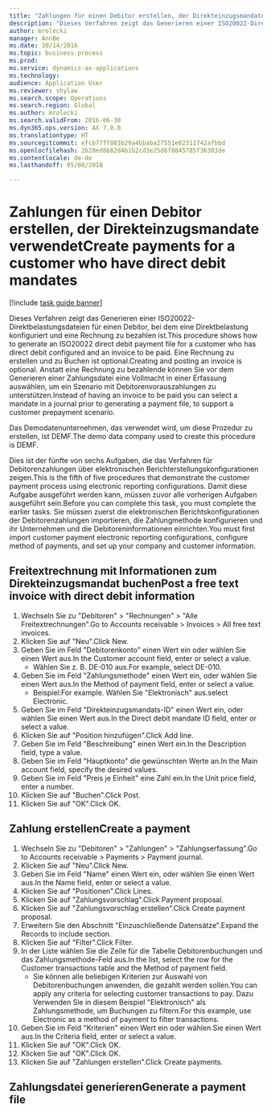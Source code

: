 ```yaml
--- 
title: "Zahlungen für einen Debitor erstellen, der Direkteinzugsmandate verwendet"
description: "Dieses Verfahren zeigt das Generieren einer ISO20022-Direktbelastungsdateien für einen Debitor, bei dem eine Direktbelastung konfiguriert und eine Rechnung zu bezahlen ist."
author: mrolecki
manager: AnnBe
ms.date: 10/14/2016
ms.topic: business-process
ms.prod: 
ms.service: dynamics-ax-applications
ms.technology: 
audience: Application User
ms.reviewer: shylaw
ms.search.scope: Operations
ms.search.region: Global
ms.author: mrolecki
ms.search.validFrom: 2016-06-30
ms.dyn365.ops.version: AX 7.0.0
ms.translationtype: HT
ms.sourcegitcommit: efcb77ff883b29a4bbaba27551e02311742afbbd
ms.openlocfilehash: 2b28ed8682d4b1b2cd3e25d8f8845785f36303de
ms.contentlocale: de-de
ms.lasthandoff: 05/08/2018

---
```

# <a name="create-payments-for-a-customer-who-have-direct-debit-mandates"></a><span data-ttu-id="2a157-103">Zahlungen für einen Debitor erstellen, der Direkteinzugsmandate verwendet</span><span class="sxs-lookup"><span data-stu-id="2a157-103">Create payments for a customer who have direct debit mandates</span></span>

[!include [task guide banner](../../includes/task-guide-banner.md)]

<span data-ttu-id="2a157-104">Dieses Verfahren zeigt das Generieren einer ISO20022-Direktbelastungsdateien für einen Debitor, bei dem eine Direktbelastung konfiguriert und eine Rechnung zu bezahlen ist.</span><span class="sxs-lookup"><span data-stu-id="2a157-104">This procedure shows how to generate an ISO20022 direct debit payment file for a customer who has direct debit configured and an invoice to be paid.</span></span> <span data-ttu-id="2a157-105">Eine Rechnung zu erstellen und zu Buchen ist optional.</span><span class="sxs-lookup"><span data-stu-id="2a157-105">Creating and posting an invoice is optional.</span></span> <span data-ttu-id="2a157-106">Anstatt eine Rechnung zu bezahlende können Sie vor dem Generieren einer Zahlungsdatei eine Vollmacht in einer Erfassung auswählen, um ein Szenario mit Debitorenvorauszahlungen zu unterstützen.</span><span class="sxs-lookup"><span data-stu-id="2a157-106">Instead of having an invoice to be paid you can select a mandate in a journal prior to generating a payment file, to support a customer prepayment scenario.</span></span>



<span data-ttu-id="2a157-107">Das Demodatenunternehmen, das verwendet wird, um diese Prozedur zu erstellen, ist DEMF.</span><span class="sxs-lookup"><span data-stu-id="2a157-107">The demo data company used to create this procedure is DEMF.</span></span>



<span data-ttu-id="2a157-108">Dies ist der fünfte von sechs Aufgaben, die das Verfahren für Debitorenzahlungen über elektronischen Berichterstellungskonfigurationen zeigen.</span><span class="sxs-lookup"><span data-stu-id="2a157-108">This is the fifth of five procedures that demonstrate the customer payment process using electronic reporting configurations.</span></span> <span data-ttu-id="2a157-109">Damit diese Aufgabe ausgeführt werden kann, müssen zuvor alle vorherigen Aufgaben ausgeführt sein.</span><span class="sxs-lookup"><span data-stu-id="2a157-109">Before you can complete this task, you must complete the earlier tasks.</span></span> <span data-ttu-id="2a157-110">Sie müssen zuerst die elektronischen Berichtskonfigurationen der Debitorenzahlungen importieren, die Zahlungmethode konfigurieren und ihr Unternehmen und die Debitoreninformationen einrichten.</span><span class="sxs-lookup"><span data-stu-id="2a157-110">You must first import customer payment electronic reporting configurations, configure method of payments, and set up your company and customer information.</span></span> 


## <a name="post-a-free-text-invoice-with-direct-debit-information"></a><span data-ttu-id="2a157-111">Freitextrechnung mit Informationen zum Direkteinzugsmandat buchen</span><span class="sxs-lookup"><span data-stu-id="2a157-111">Post a free text invoice with direct debit information</span></span>
1. <span data-ttu-id="2a157-112">Wechseln Sie zu "Debitoren" > "Rechnungen" > "Alle Freitextrechnungen".</span><span class="sxs-lookup"><span data-stu-id="2a157-112">Go to Accounts receivable > Invoices > All free text invoices.</span></span>
2. <span data-ttu-id="2a157-113">Klicken Sie auf "Neu".</span><span class="sxs-lookup"><span data-stu-id="2a157-113">Click New.</span></span>
3. <span data-ttu-id="2a157-114">Geben Sie im Feld "Debitorenkonto" einen Wert ein oder wählen Sie einen Wert aus.</span><span class="sxs-lookup"><span data-stu-id="2a157-114">In the Customer account field, enter or select a value.</span></span>
    * <span data-ttu-id="2a157-115">Wählen Sie z. B. DE-010 aus.</span><span class="sxs-lookup"><span data-stu-id="2a157-115">For example, select DE-010.</span></span>  
4. <span data-ttu-id="2a157-116">Geben Sie im Feld "Zahlungsmethode" einen Wert ein, oder wählen Sie einen Wert aus.</span><span class="sxs-lookup"><span data-stu-id="2a157-116">In the Method of payment field, enter or select a value.</span></span>
    * <span data-ttu-id="2a157-117">Beispiel:</span><span class="sxs-lookup"><span data-stu-id="2a157-117">For example.</span></span> <span data-ttu-id="2a157-118">Wählen Sie "Elektronisch" aus.</span><span class="sxs-lookup"><span data-stu-id="2a157-118">select Electronic.</span></span>  
5. <span data-ttu-id="2a157-119">Geben Sie im Feld "Direkteinzugsmandats-ID" einen Wert ein, oder wählen Sie einen Wert aus.</span><span class="sxs-lookup"><span data-stu-id="2a157-119">In the Direct debit mandate ID field, enter or select a value.</span></span>
6. <span data-ttu-id="2a157-120">Klicken Sie auf "Position hinzufügen".</span><span class="sxs-lookup"><span data-stu-id="2a157-120">Click Add line.</span></span>
7. <span data-ttu-id="2a157-121">Geben Sie im Feld "Beschreibung" einen Wert ein.</span><span class="sxs-lookup"><span data-stu-id="2a157-121">In the Description field, type a value.</span></span>
8. <span data-ttu-id="2a157-122">Geben Sie im Feld "Hauptkonto" die gewünschten Werte an.</span><span class="sxs-lookup"><span data-stu-id="2a157-122">In the Main account field, specify the desired values.</span></span>
9. <span data-ttu-id="2a157-123">Geben Sie im Feld "Preis je Einheit" eine Zahl ein.</span><span class="sxs-lookup"><span data-stu-id="2a157-123">In the Unit price field, enter a number.</span></span>
10. <span data-ttu-id="2a157-124">Klicken Sie auf "Buchen".</span><span class="sxs-lookup"><span data-stu-id="2a157-124">Click Post.</span></span>
11. <span data-ttu-id="2a157-125">Klicken Sie auf "OK".</span><span class="sxs-lookup"><span data-stu-id="2a157-125">Click OK.</span></span>

## <a name="create-a-payment"></a><span data-ttu-id="2a157-126">Zahlung erstellen</span><span class="sxs-lookup"><span data-stu-id="2a157-126">Create a payment</span></span>
1. <span data-ttu-id="2a157-127">Wechseln Sie zu "Debitoren" > "Zahlungen" > "Zahlungserfassung".</span><span class="sxs-lookup"><span data-stu-id="2a157-127">Go to Accounts receivable > Payments > Payment journal.</span></span>
2. <span data-ttu-id="2a157-128">Klicken Sie auf "Neu".</span><span class="sxs-lookup"><span data-stu-id="2a157-128">Click New.</span></span>
3. <span data-ttu-id="2a157-129">Geben Sie im Feld "Name" einen Wert ein, oder wählen Sie einen Wert aus.</span><span class="sxs-lookup"><span data-stu-id="2a157-129">In the Name field, enter or select a value.</span></span>
4. <span data-ttu-id="2a157-130">Klicken Sie auf "Positionen".</span><span class="sxs-lookup"><span data-stu-id="2a157-130">Click Lines.</span></span>
5. <span data-ttu-id="2a157-131">Klicken Sie auf "Zahlungsvorschlag".</span><span class="sxs-lookup"><span data-stu-id="2a157-131">Click Payment proposal.</span></span>
6. <span data-ttu-id="2a157-132">Klicken Sie auf "Zahlungsvorschlag erstellen".</span><span class="sxs-lookup"><span data-stu-id="2a157-132">Click Create payment proposal.</span></span>
7. <span data-ttu-id="2a157-133">Erweitern Sie den Abschnitt "Einzuschließende Datensätze".</span><span class="sxs-lookup"><span data-stu-id="2a157-133">Expand the Records to include section.</span></span>
8. <span data-ttu-id="2a157-134">Klicken Sie auf "Filter".</span><span class="sxs-lookup"><span data-stu-id="2a157-134">Click Filter.</span></span>
9. <span data-ttu-id="2a157-135">In der Liste wählen Sie die Zeile für die Tabelle Debitorenbuchungen und das Zahlungsmethode-Feld aus.</span><span class="sxs-lookup"><span data-stu-id="2a157-135">In the list, select the row for the Customer transactions table and the Method of payment field.</span></span>
    * <span data-ttu-id="2a157-136">Sie können alle beliebigen Kriterien zur Auswahl von Debitorenbuchungen anwenden, die gezahlt werden sollen.</span><span class="sxs-lookup"><span data-stu-id="2a157-136">You can apply any criteria for selecting customer transactions to pay.</span></span> <span data-ttu-id="2a157-137">Dazu Verwenden Sie in diesem Beispiel "Elektronisch" als Zahlungsmethode, um Buchungen zu filtern.</span><span class="sxs-lookup"><span data-stu-id="2a157-137">For this example, use Electronic as a method of payment to filter transactions.</span></span>  
10. <span data-ttu-id="2a157-138">Geben Sie im Feld "Kriterien" einen Wert ein oder wählen Sie einen Wert aus.</span><span class="sxs-lookup"><span data-stu-id="2a157-138">In the Criteria field, enter or select a value.</span></span>
11. <span data-ttu-id="2a157-139">Klicken Sie auf "OK".</span><span class="sxs-lookup"><span data-stu-id="2a157-139">Click OK.</span></span>
12. <span data-ttu-id="2a157-140">Klicken Sie auf "OK".</span><span class="sxs-lookup"><span data-stu-id="2a157-140">Click OK.</span></span>
13. <span data-ttu-id="2a157-141">Klicken Sie auf "Zahlungen erstellen".</span><span class="sxs-lookup"><span data-stu-id="2a157-141">Click Create payments.</span></span>

## <a name="generate-a-payment-file"></a><span data-ttu-id="2a157-142">Zahlungsdatei generieren</span><span class="sxs-lookup"><span data-stu-id="2a157-142">Generate a payment file</span></span>



